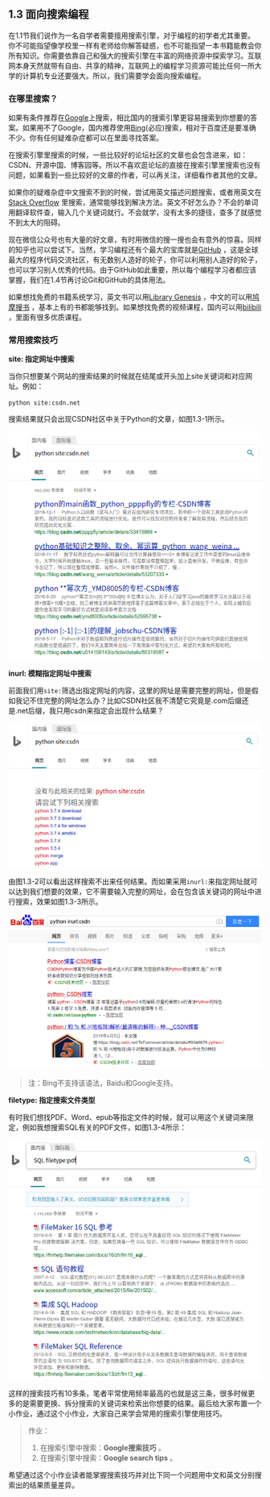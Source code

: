 ## 1.3 面向搜索编程

在1.1节我们说作为一名自学者需要擅用搜索引擎，对于编程的初学者尤其重要。你不可能指望像学校里一样有老师给你解答疑惑，也不可能指望一本书籍能教会你所有知识。你需要依靠自己和强大的搜索引擎在丰富的网络资源中探索学习。互联网本身天然就带有自由、共享的精神，互联网上的编程学习资源可能比任何一所大学的计算机专业还要强大。所以，我们需要学会面向搜索编程。

### 在哪里搜索？

如果有条件推荐在[Google](http://www.google.com)上搜索，相比国内的搜索引擎更容易搜索到你想要的答案。如果用不了Google，国内推荐使用[Bing](http://www.bing.com)(必应)搜索，相对于百度还是要准确不少。你有任何疑难杂症都可以在里面寻找答案。

在搜索引擎里搜索的时候，一些比较好的论坛社区的文章也会包含进来，如：CSDN、开源中国、博客园等。所以不喜欢逛论坛的直接在搜索引擎里搜索也没有问题，如果看到一些比较好的文章的作者，可以再关注，详细看作者其他的文章。

如果你的疑难杂症中文搜索不到的时候，尝试用英文描述问题搜索，或者用英文在[Stack Overflow](https://stackoverflow.com/) 里搜索，通常能够找到解决方法。英文不好怎么办？不会的单词用翻译软件查，输入几个关键词就行。不会就学，没有太多的捷径，查多了就感觉不到太大的阻碍。

现在微信公众号也有大量的好文章，有时用微信的搜一搜也会有意外的惊喜。同样的知乎也可以尝试下。当然，学习编程还有个最大的宝库就是[GitHub](https://github.com/) ，这是全球最大的程序代码交流社区，有无数别人造好的轮子，你可以利用别人造好的轮子，也可以学习别人优秀的代码。由于GitHub如此重要，所以每个编程学习者都应该掌握，我们在1.4节再讨论Git和GitHub的具体用法。

如果想找免费的书籍系统学习，英文书可以用[Library Genesis](http://gen.lib.rus.ec/) ，中文的可以用[鸠摩搜书](https://www.jiumodiary.com/) ，基本上有的书都能够找到。如果想找免费的视频课程，国内可以用[bilibili](https://www.bilibili.com/) ，里面有很多优质课程。

### 常用搜索技巧

**site: 指定网址中搜索** 

当你只想要某个网站的搜索结果的时候就在结尾或开头加上site关键词和对应网址。例如：

`python site:csdn.net`

搜索结果就只会出现CSDN社区中关于Python的文章，如图1.3-1所示。

![图1.3-1](/pictures/1.3-1.png) 

**inurl: 模糊指定网址中搜索** 

前面我们用`site:`筛选出指定网址的内容，这里的网址是需要完整的网址，但是假如我记不住完整的网址怎么办？比如CSDN社区我不清楚它究竟是.com后缀还是.net后缀，我只用csdn来指定会出现什么结果？

![图1.3-2](/pictures/1.3-2.png) 

由图1.3-2可以看出这样搜索不出来任何结果。而如果采用`inurl:`来指定网址就可以达到我们想要的效果，它不需要输入完整的网址，会在包含该关键词的网址中进行搜索，效果如图1.3-3所示。

![图1.3-3](/pictures/1.3-3.png) 

> 注：Bing不支持该语法，Baidu和Google支持。

**filetype: 指定搜索文件类型** 

有时我们想找PDF、Word、epub等指定文件的时候，就可以用这个关键词来限定，例如我想搜索SQL有关的PDF文件，如图1.3-4所示：

![图1.3-4](/pictures/1.3-4.png) 

这样的搜索技巧有10多条，笔者平常使用频率最高的也就是这三条，很多时候更多的是需要更换、拆分搜索的关键词来检索出你想要的结果。最后给大家布置一个小作业，通过这个小作业，大家自己来学会常用的搜索引擎使用技巧。

> 作业：
>
>1. 在搜索引擎中搜索：**Google搜索技巧** 。
>2. 在搜索引擎中搜索：**Google search tips** 。

希望通过这个小作业读者能掌握搜索技巧并对比下同一个问题用中文和英文分别搜索出的结果质量差异。
